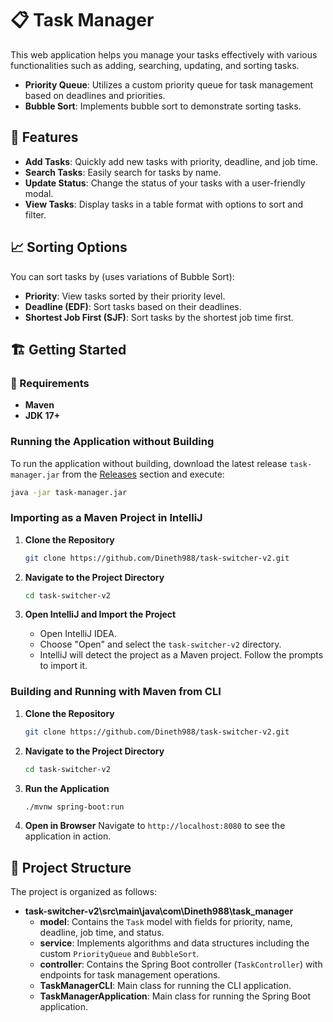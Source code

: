 # 📋 Task Manager

This web application helps you manage your tasks effectively with various functionalities such as adding, searching, updating, and sorting tasks.

- **Priority Queue**: Utilizes a custom priority queue for task management based on deadlines and priorities.
- **Bubble Sort**: Implements bubble sort to demonstrate sorting tasks.

## 🚀 Features

- **Add Tasks**: Quickly add new tasks with priority, deadline, and job time.
- **Search Tasks**: Easily search for tasks by name.
- **Update Status**: Change the status of your tasks with a user-friendly modal.
- **View Tasks**: Display tasks in a table format with options to sort and filter.

## 📈 Sorting Options

You can sort tasks by (uses variations of Bubble Sort):

- **Priority**: View tasks sorted by their priority level.
- **Deadline (EDF)**: Sort tasks based on their deadlines.
- **Shortest Job First (SJF)**: Sort tasks by the shortest job time first.

## 🏗️ Getting Started

### 🔧 Requirements

- **Maven**
- **JDK 17+**

### Running the Application without Building

To run the application without building, download the latest release `task-manager.jar` from the [Releases](https://github.com/Dineth988/task-switcher-v2/releases) section and execute:

```bash
java -jar task-manager.jar
```

### Importing as a Maven Project in IntelliJ

1. **Clone the Repository**
   ```bash
   git clone https://github.com/Dineth988/task-switcher-v2.git
   ```

2. **Navigate to the Project Directory**
   ```bash
   cd task-switcher-v2
   ```

3. **Open IntelliJ and Import the Project**
   - Open IntelliJ IDEA.
   - Choose "Open" and select the `task-switcher-v2` directory.
   - IntelliJ will detect the project as a Maven project. Follow the prompts to import it.

### Building and Running with Maven from CLI

1. **Clone the Repository**
   ```bash
   git clone https://github.com/Dineth988/task-switcher-v2.git
   ```

2. **Navigate to the Project Directory**
   ```bash
   cd task-switcher-v2
   ```

3. **Run the Application**
   ```bash
   ./mvnw spring-boot:run
   ```

4. **Open in Browser**
   Navigate to `http://localhost:8080` to see the application in action.

## 📁 Project Structure

The project is organized as follows:

- **task-switcher-v2\src\main\java\com\Dineth988\task_manager**
  - **model**: Contains the `Task` model with fields for priority, name, deadline, job time, and status.
  - **service**: Implements algorithms and data structures including the custom `PriorityQueue` and `BubbleSort`.
  - **controller**: Contains the Spring Boot controller (`TaskController`) with endpoints for task management operations.
  - **TaskManagerCLI**: Main class for running the CLI application.
  - **TaskManagerApplication**: Main class for running the Spring Boot application.
